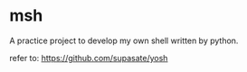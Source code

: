 # msh
A practice project to develop my own shell written by python.

refer to: https://github.com/supasate/yosh
